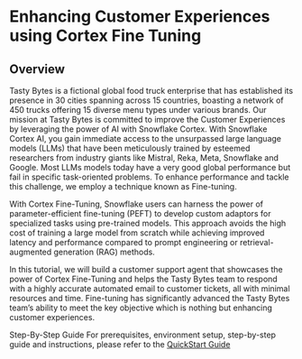 # Enhancing Customer Experiences using Cortex Fine Tuning

## Overview
Tasty Bytes is a fictional global food truck enterprise that has established its presence in 30 cities spanning across 15 countries, boasting a network of 450 trucks offering 15 diverse menu types under various brands. Our mission at Tasty Bytes is committed to improve the Customer Experiences by leveraging the power of AI with Snowflake Cortex.
With Snowflake Cortex AI, you gain immediate access to the unsurpassed large language models (LLMs) that have been meticulously trained by esteemed researchers from industry giants like Mistral, Reka, Meta, Snowflake and Google. Most LLMs models today have a very good global performance but fail in specific task-oriented problems. To enhance performance and tackle this challenge, we employ a technique known as Fine-tuning.

With Cortex Fine-Tuning, Snowflake users can harness the power of parameter-efficient fine-tuning (PEFT) to develop custom adaptors for specialized tasks using pre-trained models. This approach avoids the high cost of training a large model from scratch while achieving improved latency and performance compared to prompt engineering or retrieval-augmented generation (RAG) methods.


In this tutorial, we will build a customer support agent that showcases the power of Cortex Fine-Tuning and helps the Tasty Bytes team to respond with a highly accurate automated email to customer tickets, all with minimal resources and time. Fine-tuning has significantly advanced the Tasty Bytes team’s ability to meet the key objective which is nothing but enhancing customer experiences.

Step-By-Step Guide
For prerequisites, environment setup, step-by-step guide and instructions, please refer to the [QuickStart Guide](https://quickstarts.snowflake.com/guide/Enhancing_Customer_Experiences_using_Cortex_FineTuning/index.html?index=..%2F..index#0)

